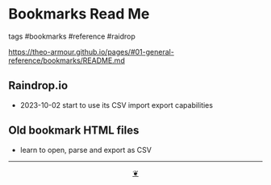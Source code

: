 # Bookmarks Read Me

tags #bookmarks #reference #raidrop


https://theo-armour.github.io/pages/#01-general-reference/bookmarks/README.md



## Raindrop.io

* 2023-10-02 start to use its CSV import export capabilities

## Old bookmark HTML files

* learn to open, parse and export as CSV



***

<center title="Hello! Click me to go up to the top" ><a class=aDingbat href=javascript:window.scrollTo(0,0);> ❦ </a></center>
